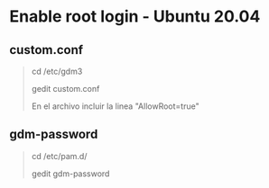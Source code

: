 # Enable root login - Ubuntu 20.04
## custom.conf
> cd /etc/gdm3
> 
> gedit custom.conf
>
> En el archivo incluir la linea "AllowRoot=true"
>
## gdm-password
> cd /etc/pam.d/
> 
> gedit gdm-password
